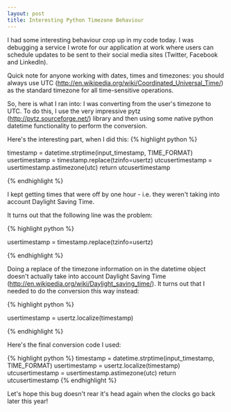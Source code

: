 ```yaml
---
layout: post
title: Interesting Python Timezone Behaviour
---
```


I had some interesting behaviour crop up in my code today. I was debugging a service I wrote for our application at work where users can schedule updates to be sent to their social media sites (Twitter, Facebook and LinkedIn). 

Quick note for anyone working with dates, times and timezones: you should always use UTC (<http://en.wikipedia.org/wiki/Coordinated_Universal_Time/>) as the standard timezone for all time-sensitive operations.

So, here is what I ran into: I was converting from the user's timezone to UTC. To do this, I use the very impressive pytz (<http://pytz.sourceforge.net/>) library and then using some native python datetime functionality to perform the conversion.

Here's the interesting part, when I did this:
{% highlight python %}

timestamp = datetime.strptime(input_timestamp, TIME_FORMAT)
usertimestamp = timestamp.replace(tzinfo=usertz)
utcusertimestamp = usertimestamp.astimezone(utc)
return utcusertimestamp

{% endhighlight %}
	
I kept getting times that were off by one hour - i.e. they weren't taking into account Daylight Saving Time.

It turns out that the following line was the problem:

{% highlight python %}

usertimestamp = timestamp.replace(tzinfo=usertz)

{% endhighlight %}
	
Doing a replace of the timezone information on in the datetime object doesn't actually take into account Daylight Saving Time (<http://en.wikipedia.org/wiki/Daylight_saving_time/>). It turns out that I needed to do the conversion this way instead:

{% highlight python %}

usertimestamp = usertz.localize(timestamp)

{% endhighlight %}
		
Here's the final conversion code I used:

{% highlight python %}
timestamp = datetime.strptime(input_timestamp, TIME_FORMAT)
usertimestamp = usertz.localize(timestamp)
utcusertimestamp = usertimestamp.astimezone(utc)
return utcusertimestamp
{% endhighlight %}

Let's hope this bug doesn't rear it's head again when the clocks go back later this year!